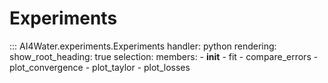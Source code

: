 # Experiments
::: AI4Water.experiments.Experiments
    handler: python
    rendering:
        show_root_heading: true
    selection:
        members:
            - __init__
            - fit
            - compare_errors
            - plot_convergence
            - plot_taylor
            - plot_losses